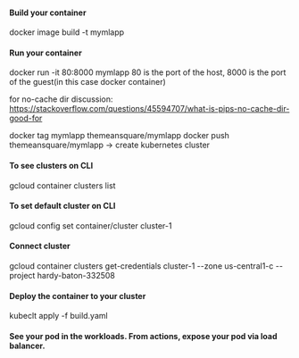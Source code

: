 
#### Build your container
docker image build -t mymlapp
#### Run your container
docker run -it 80:8000 mymlapp
80 is the port of the host, 8000 is the port of the guest(in this case docker container)


for no-cache dir discussion: https://stackoverflow.com/questions/45594707/what-is-pips-no-cache-dir-good-for

docker tag mymlapp themeansquare/mymlapp
docker push themeansquare/mymlapp
-> create kubernetes cluster
#### To see clusters on CLI
gcloud container clusters list
#### To set default cluster on CLI
gcloud config set container/cluster cluster-1
#### Connect cluster
gcloud container clusters get-credentials cluster-1 --zone us-central1-c --project hardy-baton-332508
#### Deploy the container to your cluster
kubeclt apply -f build.yaml
#### See your pod in the workloads. From actions, expose your pod via load balancer.
